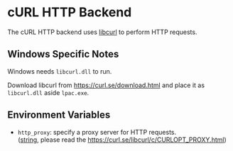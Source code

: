 # cURL HTTP Backend

The cURL HTTP backend uses [libcurl](https://curl.se/libcurl/) to perform HTTP requests.

## Windows Specific Notes

Windows needs `libcurl.dll` to run.

Download libcurl from <https://curl.se/download.html> and place it as `libcurl.dll` aside `lpac.exe`.

## Environment Variables

- `http_proxy`: specify a proxy server for HTTP requests. \
  ([string](types.md#string-type), please read the <https://curl.se/libcurl/c/CURLOPT_PROXY.html>)
